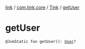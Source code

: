 [link](../../index.md) / [com.tink.core](../index.md) / [Tink](index.md) / [getUser](./get-user.md)

# getUser

`@JvmStatic fun getUser(): `[`User`](../../com.tink.model.user/-user/index.md)`?`